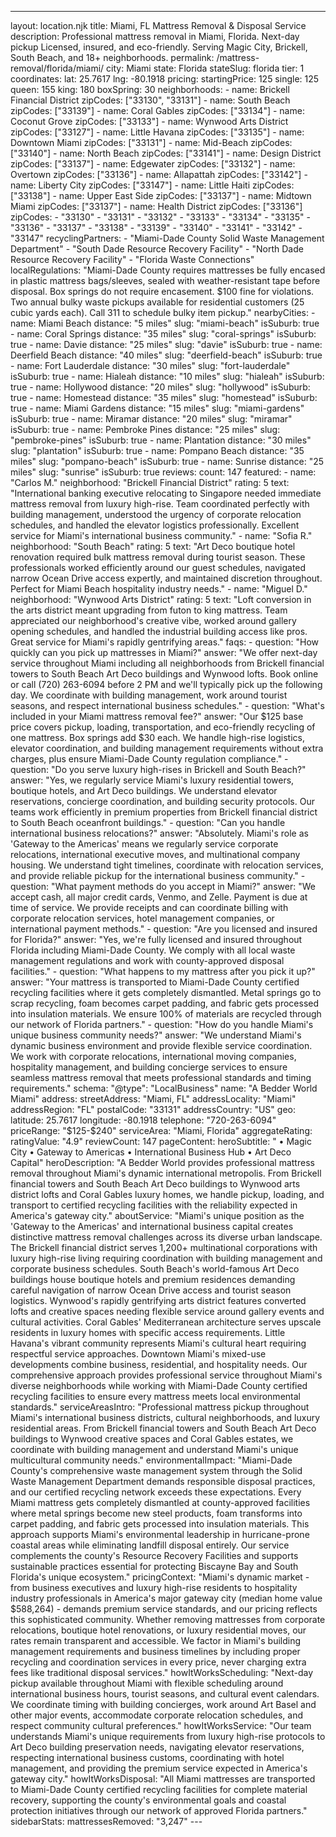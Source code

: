 ---
layout: location.njk
title: Miami, FL Mattress Removal & Disposal Service
description: Professional mattress removal in Miami, Florida. Next-day pickup Licensed, insured, and eco-friendly. Serving Magic City, Brickell, South Beach, and 18+ neighborhoods.
permalink: /mattress-removal/florida/miami/
city: Miami state: Florida stateSlug: florida tier: 1 coordinates: lat: 25.7617 lng: -80.1918 pricing: startingPrice: 125 single: 125 queen: 155 king: 180 boxSpring: 30 neighborhoods: - name: Brickell Financial District zipCodes: ["33130", "33131"] - name: South Beach zipCodes: ["33139"] - name: Coral Gables zipCodes: ["33134"] - name: Coconut Grove zipCodes: ["33133"] - name: Wynwood Arts District zipCodes: ["33127"] - name: Little Havana zipCodes: ["33135"] - name: Downtown Miami zipCodes: ["33131"] - name: Mid-Beach zipCodes: ["33140"] - name: North Beach zipCodes: ["33141"] - name: Design District zipCodes: ["33137"] - name: Edgewater zipCodes: ["33132"] - name: Overtown zipCodes: ["33136"] - name: Allapattah zipCodes: ["33142"] - name: Liberty City zipCodes: ["33147"] - name: Little Haiti zipCodes: ["33138"] - name: Upper East Side zipCodes: ["33137"] - name: Midtown Miami zipCodes: ["33137"] - name: Health District zipCodes: ["33136"] zipCodes: - "33130" - "33131" - "33132" - "33133" - "33134" - "33135" - "33136" - "33137" - "33138" - "33139" - "33140" - "33141" - "33142" - "33147" recyclingPartners: - "Miami-Dade County Solid Waste Management Department" - "South Dade Resource Recovery Facility" - "North Dade Resource Recovery Facility" - "Florida Waste Connections" localRegulations: "Miami-Dade County requires mattresses be fully encased in plastic mattress bags/sleeves, sealed with weather-resistant tape before disposal. Box springs do not require encasement. $100 fine for violations. Two annual bulky waste pickups available for residential customers (25 cubic yards each). Call 311 to schedule bulky item pickup." nearbyCities: - name: Miami Beach distance: "5 miles" slug: "miami-beach" isSuburb: true - name: Coral Springs distance: "35 miles" slug: "coral-springs" isSuburb: true - name: Davie distance: "25 miles" slug: "davie" isSuburb: true - name: Deerfield Beach distance: "40 miles" slug: "deerfield-beach" isSuburb: true - name: Fort Lauderdale distance: "30 miles" slug: "fort-lauderdale" isSuburb: true - name: Hialeah distance: "10 miles" slug: "hialeah" isSuburb: true - name: Hollywood distance: "20 miles" slug: "hollywood" isSuburb: true - name: Homestead distance: "35 miles" slug: "homestead" isSuburb: true - name: Miami Gardens distance: "15 miles" slug: "miami-gardens" isSuburb: true - name: Miramar distance: "20 miles" slug: "miramar" isSuburb: true - name: Pembroke Pines distance: "25 miles" slug: "pembroke-pines" isSuburb: true - name: Plantation distance: "30 miles" slug: "plantation" isSuburb: true - name: Pompano Beach distance: "35 miles" slug: "pompano-beach" isSuburb: true - name: Sunrise distance: "25 miles" slug: "sunrise" isSuburb: true reviews: count: 147 featured: - name: "Carlos M." neighborhood: "Brickell Financial District" rating: 5 text: "International banking executive relocating to Singapore needed immediate mattress removal from luxury high-rise. Team coordinated perfectly with building management, understood the urgency of corporate relocation schedules, and handled the elevator logistics professionally. Excellent service for Miami's international business community." - name: "Sofia R." neighborhood: "South Beach" rating: 5 text: "Art Deco boutique hotel renovation required bulk mattress removal during tourist season. These professionals worked efficiently around our guest schedules, navigated narrow Ocean Drive access expertly, and maintained discretion throughout. Perfect for Miami Beach hospitality industry needs." - name: "Miguel D." neighborhood: "Wynwood Arts District" rating: 5 text: "Loft conversion in the arts district meant upgrading from futon to king mattress. Team appreciated our neighborhood's creative vibe, worked around gallery opening schedules, and handled the industrial building access like pros. Great service for Miami's rapidly gentrifying areas." faqs: - question: "How quickly can you pick up mattresses in Miami?" answer: "We offer next-day service throughout Miami including all neighborhoods from Brickell financial towers to South Beach Art Deco buildings and Wynwood lofts. Book online or call (720) 263-6094 before 2 PM and we'll typically pick up the following day. We coordinate with building management, work around tourist seasons, and respect international business schedules." - question: "What's included in your Miami mattress removal fee?" answer: "Our $125 base price covers pickup, loading, transportation, and eco-friendly recycling of one mattress. Box springs add $30 each. We handle high-rise logistics, elevator coordination, and building management requirements without extra charges, plus ensure Miami-Dade County regulation compliance." - question: "Do you serve luxury high-rises in Brickell and South Beach?" answer: "Yes, we regularly service Miami's luxury residential towers, boutique hotels, and Art Deco buildings. We understand elevator reservations, concierge coordination, and building security protocols. Our teams work efficiently in premium properties from Brickell financial district to South Beach oceanfront buildings." - question: "Can you handle international business relocations?" answer: "Absolutely. Miami's role as 'Gateway to the Americas' means we regularly service corporate relocations, international executive moves, and multinational company housing. We understand tight timelines, coordinate with relocation services, and provide reliable pickup for the international business community." - question: "What payment methods do you accept in Miami?" answer: "We accept cash, all major credit cards, Venmo, and Zelle. Payment is due at time of service. We provide receipts and can coordinate billing with corporate relocation services, hotel management companies, or international payment methods." - question: "Are you licensed and insured for Florida?" answer: "Yes, we're fully licensed and insured throughout Florida including Miami-Dade County. We comply with all local waste management regulations and work with county-approved disposal facilities." - question: "What happens to my mattress after you pick it up?" answer: "Your mattress is transported to Miami-Dade County certified recycling facilities where it gets completely dismantled. Metal springs go to scrap recycling, foam becomes carpet padding, and fabric gets processed into insulation materials. We ensure 100% of materials are recycled through our network of Florida partners." - question: "How do you handle Miami's unique business community needs?" answer: "We understand Miami's dynamic business environment and provide flexible service coordination. We work with corporate relocations, international moving companies, hospitality management, and building concierge services to ensure seamless mattress removal that meets professional standards and timing requirements." schema: "@type": "LocalBusiness" name: "A Bedder World Miami" address: streetAddress: "Miami, FL" addressLocality: "Miami" addressRegion: "FL" postalCode: "33131" addressCountry: "US" geo: latitude: 25.7617 longitude: -80.1918 telephone: "720-263-6094" priceRange: "$125-$240" serviceArea: "Miami, Florida" aggregateRating: ratingValue: "4.9" reviewCount: 147 pageContent: heroSubtitle: " • Magic City • Gateway to Americas • International Business Hub • Art Deco Capital" heroDescription: "A Bedder World provides professional mattress removal throughout Miami's dynamic international metropolis. From Brickell financial towers and South Beach Art Deco buildings to Wynwood arts district lofts and Coral Gables luxury homes, we handle pickup, loading, and transport to certified recycling facilities with the reliability expected in America's gateway city." aboutService: "Miami's unique position as the 'Gateway to the Americas' and international business capital creates distinctive mattress removal challenges across its diverse urban landscape. The Brickell financial district serves 1,200+ multinational corporations with luxury high-rise living requiring coordination with building management and corporate business schedules. South Beach's world-famous Art Deco buildings house boutique hotels and premium residences demanding careful navigation of narrow Ocean Drive access and tourist season logistics. Wynwood's rapidly gentrifying arts district features converted lofts and creative spaces needing flexible service around gallery events and cultural activities. Coral Gables' Mediterranean architecture serves upscale residents in luxury homes with specific access requirements. Little Havana's vibrant community represents Miami's cultural heart requiring respectful service approaches. Downtown Miami's mixed-use developments combine business, residential, and hospitality needs. Our comprehensive approach provides professional service throughout Miami's diverse neighborhoods while working with Miami-Dade County certified recycling facilities to ensure every mattress meets local environmental standards." serviceAreasIntro: "Professional mattress pickup throughout Miami's international business districts, cultural neighborhoods, and luxury residential areas. From Brickell financial towers and South Beach Art Deco buildings to Wynwood creative spaces and Coral Gables estates, we coordinate with building management and understand Miami's unique multicultural community needs." environmentalImpact: "Miami-Dade County's comprehensive waste management system through the Solid Waste Management Department demands responsible disposal practices, and our certified recycling network exceeds these expectations. Every Miami mattress gets completely dismantled at county-approved facilities where metal springs become new steel products, foam transforms into carpet padding, and fabric gets processed into insulation materials. This approach supports Miami's environmental leadership in hurricane-prone coastal areas while eliminating landfill disposal entirely. Our service complements the county's Resource Recovery Facilities and supports sustainable practices essential for protecting Biscayne Bay and South Florida's unique ecosystem." pricingContext: "Miami's dynamic market - from business executives and luxury high-rise residents to hospitality industry professionals in America's major gateway city (median home value $588,264) - demands premium service standards, and our pricing reflects this sophisticated community. Whether removing mattresses from corporate relocations, boutique hotel renovations, or luxury residential moves, our rates remain transparent and accessible. We factor in Miami's building management requirements and business timelines by including proper recycling and coordination services in every price, never charging extra fees like traditional disposal services." howItWorksScheduling: "Next-day pickup available throughout Miami with flexible scheduling around international business hours, tourist seasons, and cultural event calendars. We coordinate timing with building concierges, work around Art Basel and other major events, accommodate corporate relocation schedules, and respect community cultural preferences." howItWorksService: "Our team understands Miami's unique requirements from luxury high-rise protocols to Art Deco building preservation needs, navigating elevator reservations, respecting international business customs, coordinating with hotel management, and providing the premium service expected in America's gateway city." howItWorksDisposal: "All Miami mattresses are transported to Miami-Dade County certified recycling facilities for complete material recovery, supporting the county's environmental goals and coastal protection initiatives through our network of approved Florida partners." sidebarStats: mattressesRemoved: "3,247" ---